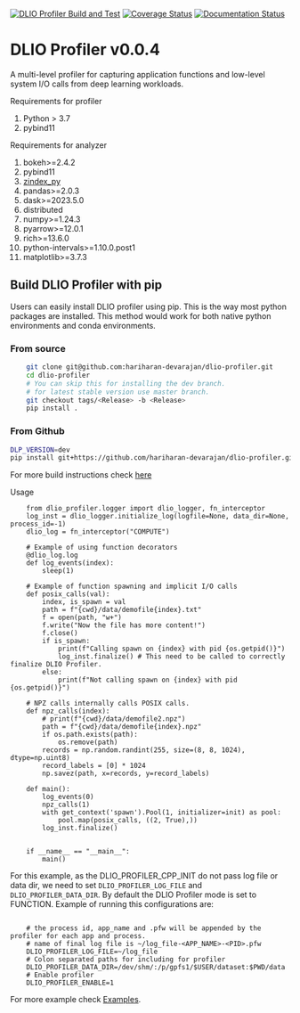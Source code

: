 [![DLIO Profiler Build and Test](https://github.com/hariharan-devarajan/dlio-profiler/actions/workflows/ci.yml/badge.svg)](https://github.com/hariharan-devarajan/dlio-profiler/actions/workflows/ci.yml)
[![Coverage Status](https://coveralls.io/repos/github/hariharan-devarajan/dlio-profiler/badge.svg?branch=feature/apis)](https://coveralls.io/github/hariharan-devarajan/dlio-profiler?branch=dev)
[![Documentation Status](https://readthedocs.org/projects/dlio-profiler/badge/?version=latest)](https://dlio-profiler.readthedocs.io/en/latest/?badge=latest)

# DLIO Profiler v0.0.4
A multi-level profiler for capturing application functions and low-level system I/O calls from deep learning workloads.

Requirements for profiler
1. Python > 3.7
2. pybind11


Requirements for analyzer
1. bokeh>=2.4.2
2. pybind11
3. [zindex_py](https://github.com/hariharan-devarajan/zindex.git)
4. pandas>=2.0.3
5. dask>=2023.5.0
6. distributed
7. numpy>=1.24.3
8. pyarrow>=12.0.1
9. rich>=13.6.0
10. python-intervals>=1.10.0.post1
11. matplotlib>=3.7.3

## Build DLIO Profiler with pip

Users can easily install DLIO profiler using pip. This is the way most python packages are installed.
This method would work for both native python environments and conda environments.

### From source

```bash
    git clone git@github.com:hariharan-devarajan/dlio-profiler.git
    cd dlio-profiler
    # You can skip this for installing the dev branch.
    # for latest stable version use master branch.
    git checkout tags/<Release> -b <Release>
    pip install .
```

### From Github

```bash
DLP_VERSION=dev
pip install git+https://github.com/hariharan-devarajan/dlio-profiler.git@${DLP_VERSION}
```

For more build instructions check [here](https://dlio-profiler.readthedocs.io/en/latest/build.html)

Usage

```
    from dlio_profiler.logger import dlio_logger, fn_interceptor
    log_inst = dlio_logger.initialize_log(logfile=None, data_dir=None, process_id=-1)
    dlio_log = fn_interceptor("COMPUTE")

    # Example of using function decorators
    @dlio_log.log
    def log_events(index):
        sleep(1)

    # Example of function spawning and implicit I/O calls
    def posix_calls(val):
        index, is_spawn = val
        path = f"{cwd}/data/demofile{index}.txt"
        f = open(path, "w+")
        f.write("Now the file has more content!")
        f.close()
        if is_spawn:
            print(f"Calling spawn on {index} with pid {os.getpid()}")
            log_inst.finalize() # This need to be called to correctly finalize DLIO Profiler.
        else:
            print(f"Not calling spawn on {index} with pid {os.getpid()}")

    # NPZ calls internally calls POSIX calls.
    def npz_calls(index):
        # print(f"{cwd}/data/demofile2.npz")
        path = f"{cwd}/data/demofile{index}.npz"
        if os.path.exists(path):
            os.remove(path)
        records = np.random.randint(255, size=(8, 8, 1024), dtype=np.uint8)
        record_labels = [0] * 1024
        np.savez(path, x=records, y=record_labels)

    def main():
        log_events(0)
        npz_calls(1)
        with get_context('spawn').Pool(1, initializer=init) as pool:
            pool.map(posix_calls, ((2, True),))
        log_inst.finalize()


    if __name__ == "__main__":
        main()

```

For this example, as the DLIO_PROFILER_CPP_INIT do not pass log file or data dir, we need to set ``DLIO_PROFILER_LOG_FILE`` and ``DLIO_PROFILER_DATA_DIR``.
By default the DLIO Profiler mode is set to FUNCTION.
Example of running this configurations are:

```

    # the process id, app_name and .pfw will be appended by the profiler for each app and process.
    # name of final log file is ~/log_file-<APP_NAME>-<PID>.pfw
    DLIO_PROFILER_LOG_FILE=~/log_file
    # Colon separated paths for including for profiler
    DLIO_PROFILER_DATA_DIR=/dev/shm/:/p/gpfs1/$USER/dataset:$PWD/data
    # Enable profiler
    DLIO_PROFILER_ENABLE=1
```

For more example check [Examples](https://dlio-profiler.readthedocs.io/en/latest/examples.html).

